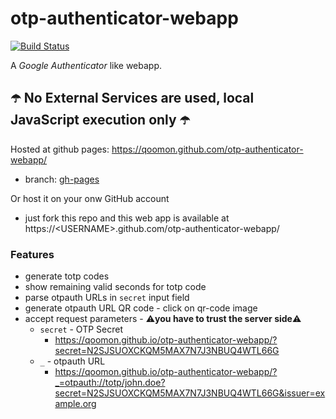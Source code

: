 # otp-authenticator-webapp
[![Build Status](https://travis-ci.org/qoomon/otp-authenticator-webapp.svg?branch=master)](https://travis-ci.org/qoomon/otp-authenticator-webapp)

A *Google Authenticator* like webapp.

## ☂️ No External Services are used, local JavaScript execution only ☂️

Hosted at github pages: https://qoomon.github.com/otp-authenticator-webapp/
* branch: [gh-pages](https://github.com/qoomon/otp-authenticator-webapp/tree/gh-pages)

Or host it on your onw GitHub account 
* just fork this repo and this web app is available at https://\<USERNAME>.github.com/otp-authenticator-webapp/


### Features
* generate totp codes
* show remaining valid seconds for totp code
* parse otpauth URLs in `secret` input field
* generate otpauth URL QR code - click on qr-code image
* accept request parameters - ⚠️**you have to trust the server side**⚠️
  * `secret` - OTP Secret
    * https://qoomon.github.io/otp-authenticator-webapp/?secret=N2SJSUOXCKQM5MAX7N7J3NBUQ4WTL66G
  * `_` - otpauth URL 
    * https://qoomon.github.io/otp-authenticator-webapp/?_=otpauth://totp/john.doe?secret=N2SJSUOXCKQM5MAX7N7J3NBUQ4WTL66G&issuer=example.org
